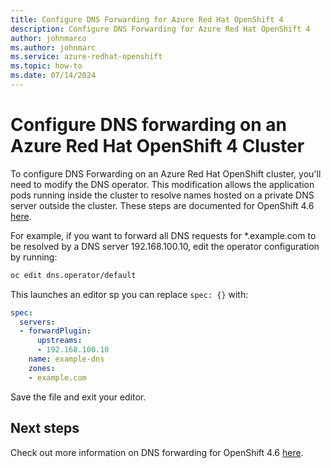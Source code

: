 ```yaml
---
title: Configure DNS Forwarding for Azure Red Hat OpenShift 4
description: Configure DNS Forwarding for Azure Red Hat OpenShift 4
author: johnmarco
ms.author: johnmarc
ms.service: azure-redhat-openshift
ms.topic: how-to
ms.date: 07/14/2024
---
```

# Configure DNS forwarding on an Azure Red Hat OpenShift 4 Cluster

To configure DNS Forwarding on an Azure Red Hat OpenShift cluster, you'll need to modify the DNS operator. This modification allows the application pods running inside the cluster to resolve names hosted on a private DNS server outside the cluster. These steps are documented for OpenShift 4.6 [here](https://docs.openshift.com/container-platform/4.6/networking/dns-operator.html).

For example, if you want to forward all DNS requests for *.example.com to be resolved by a DNS server 192.168.100.10, edit the operator configuration by running:
 
```bash
oc edit dns.operator/default
```
 
This launches an editor sp you can replace `spec: {}` with:
 
```yaml
spec:
  servers:
  - forwardPlugin:
      upstreams:
      - 192.168.100.10
    name: example-dns
    zones:
    - example.com
```

Save the file and exit your editor.

## Next steps
Check out more information on DNS forwarding for OpenShift 4.6 [here](https://docs.openshift.com/container-platform/4.6/networking/dns-operator.html).